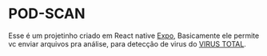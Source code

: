 # POD-SCAN

Esse é um projetinho criado em React native [Expo](https://expo.io/),
Basicamente ele permite vc enviar arquivos pra análise, para detecção de virus do [VIRUS TOTAL](https://www.virustotal.com/gui/home/upload).


